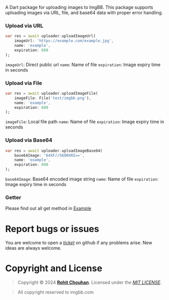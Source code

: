 A Dart package for uploading images to ImgBB. This package supports uploading images via URL, file, and base64 data with proper error handling.

### Upload via URL

```dart
var res = await uploader.uploadImageUrl(
    imageUrl: 'https://example.com/example.jpg',
    name: 'example',
    expiration: 600
);
```

`imageUrl`: Direct public url
`name`: Name of file
`expiration`: Image expiry time in seconds

### Upload via File

```dart
var res = await uploader.uploadImageFile(
    imageFile: File('test/imgbb.png'),
    name: 'example',
    expiration: 600
);
```

`imageFile`: Local file path
`name`: Name of file
`expiration`: Image expiry time in seconds

### Upload via Base64

```dart
var res = await uploader.uploadImageBase64(
    base64Image: '64XF//5600XRI==',
    name: 'example',
    expiration: 600
);
```

`base64Image`: Base64 encoded image string
`name`: Name of file
`expiration`: Image expiry time in seconds

### Getter

Please find out all get method in [Example](https://pub.dev/packages/imgbb/example)

# Report bugs or issues

You are welcome to open a _[ticket](https://github.com/rohit-chouhan/imgbb-flutter/issues)_ on github if any problems arise. New ideas are always welcome.

# Copyright and License

> Copyright © 2024 **[Rohit Chouhan](https://rohitchouhan.com)**. Licensed under the _[MIT LICENSE](https://github.com/rohit-chouhan/imgbb-flutter/blob/main/LICENSE)_.

> All copyright reserved to imgbb.com
